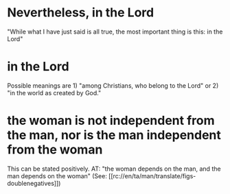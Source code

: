 # Nevertheless, in the Lord

"While what I have just said is all true, the most important thing is this: in the Lord"

# in the Lord

Possible meanings are 1) "among Christians, who belong to the Lord" or 2) "in the world as created by God."

# the woman is not independent from the man, nor is the man independent from the woman

This can be stated positively. AT: "the woman depends on the man, and the man depends on the woman" (See: [[rc://en/ta/man/translate/figs-doublenegatives]])

